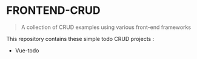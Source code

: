 # FRONTEND-CRUD

> A collection of CRUD examples using various front-end frameworks

This repository contains these simple todo CRUD projects :

- Vue-todo
